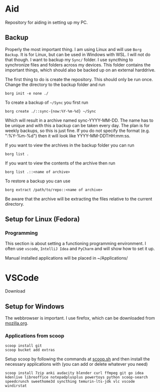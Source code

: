 # Aid
Repository for aiding in setting up my PC.

## Backup
Properly the most important thing. I am using Linux and will use `Borg Backup`. It is for Linux, but can be used in Windows with WSL. I will not do that though. I want to backup my `Sync/` folder. I use syncthing to synchronize files and folders across my devices. This folder contains the important things, which should also be backed up on an external harddrive. 

The first thing to do is create the repository. This should only be run once. Change the directory to the backup folder and run

```
borg init -e none ./
```

To create a backup of `~/Sync` you first  run

```
borg create ./::sync-{now:%Y-%m-%d} ~/Sync
```

Which will result in a archive named sync-YYYY-MM-DD. The name has to be unique and with this a backup can be taken every day. The plan is for weekly backups, so this is just fine. If you do not specify the format (e.g. ":%Y-%m-%d") then it will look like YYYY-MM-DDTHH:mm:ss.

If you want to view the archives in the backup folder you can run

```
borg list .
```

If you want to view the contents of the archive then run

```
borg list .::<name of archive>
```

To restore a backup you can use

```
borg extract /path/to/repo::<name of archive>
```

Be aware that the archive will be extracting the files relative to the current directory.


## Setup for Linux (Fedora)

### Programming
This section is about setting a functioning programming environment. I often use `vscode`, `IntelliJ Idea` and `PyCharm` and will show how to set it up.

Manual installed applications will be placed in ~/Applications/

# VSCode

Download

##  Setup for Windows
The webbrowser is important. I use firefox, which can be downloaded from [mozilla.org](https://www.mozilla.org/firefox/download/thanks/).

### Applications from scoop
```
scoop install git
scoop bucket add extras
```
Setup scoop by following the commands at [scoop.sh](https://scoop.sh/) and then install the necessary applications with (you can add or delete whatever you need)
```
scoop install 7zip anki audacity blender curl ffmpeg git go idea kdenlive libreoffice notepadplusplus powertoys python scoop-search speedcrunch sweethome3d syncthing temurin-lts-jdk vlc vscode windirstat
```

